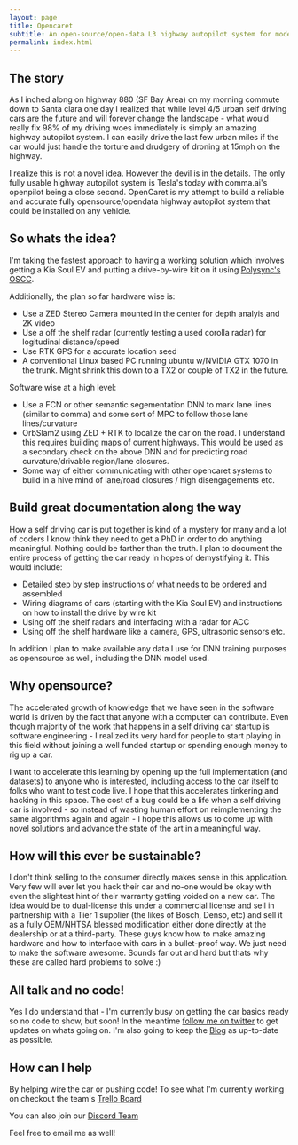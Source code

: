 ```yaml
---
layout: page
title: Opencaret
subtitle: An open-source/open-data L3 highway autopilot system for modern cars. Initially being perfected on the Kia Soul EV
permalink: index.html
---
```


## The story
As I inched along on highway 880 (SF Bay Area) on my morning commute down to Santa clara one day I realized that while level 4/5 urban self driving cars are the future and will forever change the landscape - what would really fix 98% of my driving woes immediately is simply an amazing highway autopilot system. I can easily drive the last few urban miles if the car would just handle the torture and drudgery of droning at 15mph on the highway.

I realize this is not a novel idea. However the devil is in the details. The only fully usable highway autopilot system is Tesla's today with comma.ai's openpilot being a close second. OpenCaret is my attempt to build a reliable and accurate fully opensource/opendata highway autopilot system that could be installed on any vehicle. 

## So whats the idea?
I'm taking the fastest approach to having a working solution which involves getting a Kia Soul EV and putting a drive-by-wire kit on it using [Polysync's OSCC](https://github.com).

Additionally, the plan so far hardware wise is:
- Use a ZED Stereo Camera mounted in the center for depth analyis and 2K video
- Use a off the shelf radar (currently testing a used corolla radar) for logitudinal distance/speed
- Use RTK GPS for a accurate location seed
- A conventional Linux based PC running ubuntu w/NVIDIA GTX 1070 in the trunk. Might shrink this down to a TX2 or couple of TX2 in the future.

Software wise at a high level:
- Use a FCN or other semantic segementation DNN to mark lane lines (similar to comma) and some sort of MPC to follow those lane lines/curvature
- OrbSlam2 using ZED + RTK to localize the car on the road. I understand this requires building maps of current highways. This would be used as a secondary check on the above DNN and for predicting road curvature/drivable region/lane closures.
- Some way of either communicating with other opencaret systems to build in a hive mind of lane/road closures / high disengagements etc.

## Build great documentation along the way
How a self driving car is put together is kind of a mystery for many and a lot of coders I know think they need to get a PhD in order to do anything meaningful. Nothing could be farther than the truth. I plan to document the entire process of getting the car ready in hopes of demystifying it. This would include:

- Detailed step by step instructions of what needs to be ordered and assembled
- Wiring diagrams of cars (starting with the Kia Soul EV) and instructions on how to install the drive by wire kit
- Using off the shelf radars and interfacing with a radar for ACC
- Using off the shelf hardware like a camera, GPS, ultrasonic sensors etc.


In addition I plan to make available any data I use for DNN training purposes as opensource as well, including the DNN model used.

## Why opensource?
The accelerated growth of knowledge that we have seen in the software world is driven by the fact that anyone with a computer can contribute. Even though majority of the work that happens in a self driving car startup is software engineering - I realized its very hard for people to start playing in this field without joining a well funded startup or spending enough money to rig up a car.

I want to accelerate this learning by opening up the full implementation (and datasets) to anyone who is interested, including access to the car itself to folks who want to test code live. I hope that this accelerates tinkering and hacking in this space. The cost of a bug could be a life when a self driving car is involved - so instead of wasting human effort on reimplementing the same algorithms again and again - I hope this allows us to come up with novel solutions and advance the state of the art in a meaningful way.

## How will this ever be sustainable?
I don't think selling to the consumer directly makes sense in this application. Very few will ever let you hack their car and no-one would be okay with even the slightest hint of their warranty getting voided on a new car. The idea would be to dual-license this under a commercial license and sell in partnership with a Tier 1 supplier (the likes of Bosch, Denso, etc) and sell it as a fully OEM/NHTSA blessed modification either done directly at the dealership or at a third-party. These guys know how to make amazing hardware and how to interface with cars in a bullet-proof way. We just need to make the software awesome. Sounds far out and hard but thats why these are called hard problems to solve :)

## All talk and no code!
Yes I do understand that - I'm currently busy on getting the car basics ready so no code to show, but soon! In the meantime [follow me on twitter](https://twitter.com/faraz_r_khan) to get updates on whats going on. I'm also going to keep the [Blog](/opencaret/blog) as up-to-date as possible.

## How can I help

By helping wire the car or pushing code! To see what I'm currently working on checkout the team's [Trello Board](https://trello.com/opencaret)

You can also join our [Discord Team](https://discord.gg/yYwb7xK)

Feel free to email me as well!
